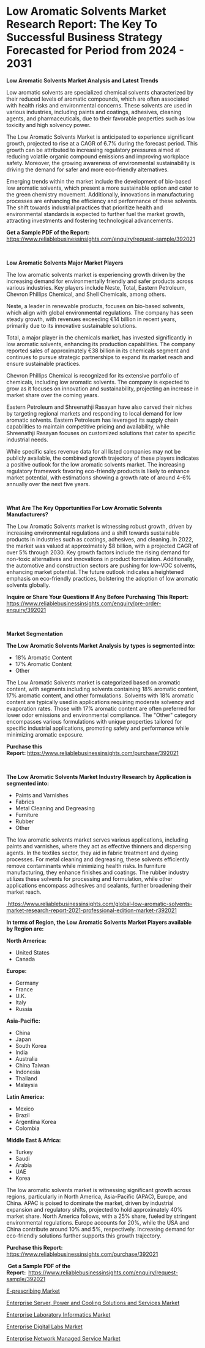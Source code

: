 <p><h1>Low Aromatic Solvents Market Research Report: The Key To Successful Business Strategy Forecasted for Period from 2024 - 2031</h1></p><p><strong>Low Aromatic Solvents Market Analysis and Latest Trends</strong></p>
<p><p>Low aromatic solvents are specialized chemical solvents characterized by their reduced levels of aromatic compounds, which are often associated with health risks and environmental concerns. These solvents are used in various industries, including paints and coatings, adhesives, cleaning agents, and pharmaceuticals, due to their favorable properties such as low toxicity and high solvency power.</p><p>The Low Aromatic Solvents Market is anticipated to experience significant growth, projected to rise at a CAGR of 6.7% during the forecast period. This growth can be attributed to increasing regulatory pressures aimed at reducing volatile organic compound emissions and improving workplace safety. Moreover, the growing awareness of environmental sustainability is driving the demand for safer and more eco-friendly alternatives.</p><p>Emerging trends within the market include the development of bio-based low aromatic solvents, which present a more sustainable option and cater to the green chemistry movement. Additionally, innovations in manufacturing processes are enhancing the efficiency and performance of these solvents. The shift towards industrial practices that prioritize health and environmental standards is expected to further fuel the market growth, attracting investments and fostering technological advancements.</p></p>
<p><strong>Get a Sample PDF of the Report:&nbsp;</strong> <a href="https://www.reliablebusinessinsights.com/enquiry/request-sample/392021?utm_campaign=1571&utm_medium=2&utm_source=Github&utm_content=ia&utm_term=26102024&utm_id=low-aromatic-solvents">https://www.reliablebusinessinsights.com/enquiry/request-sample/392021</a></p>
<p>&nbsp;</p>
<p><strong>Low Aromatic Solvents Major Market Players</strong></p>
<p><p>The low aromatic solvents market is experiencing growth driven by the increasing demand for environmentally friendly and safer products across various industries. Key players include Neste, Total, Eastern Petroleum, Chevron Phillips Chemical, and Shell Chemicals, among others. </p><p>Neste, a leader in renewable products, focuses on bio-based solvents, which align with global environmental regulations. The company has seen steady growth, with revenues exceeding €14 billion in recent years, primarily due to its innovative sustainable solutions. </p><p>Total, a major player in the chemicals market, has invested significantly in low aromatic solvents, enhancing its production capabilities. The company reported sales of approximately €38 billion in its chemicals segment and continues to pursue strategic partnerships to expand its market reach and ensure sustainable practices.</p><p>Chevron Phillips Chemical is recognized for its extensive portfolio of chemicals, including low aromatic solvents. The company is expected to grow as it focuses on innovation and sustainability, projecting an increase in market share over the coming years.</p><p>Eastern Petroleum and Shreenathji Rasayan have also carved their niches by targeting regional markets and responding to local demand for low aromatic solvents. Eastern Petroleum has leveraged its supply chain capabilities to maintain competitive pricing and availability, while Shreenathji Rasayan focuses on customized solutions that cater to specific industrial needs.</p><p>While specific sales revenue data for all listed companies may not be publicly available, the combined growth trajectory of these players indicates a positive outlook for the low aromatic solvents market. The increasing regulatory framework favoring eco-friendly products is likely to enhance market potential, with estimations showing a growth rate of around 4-6% annually over the next five years.</p></p>
<p>&nbsp;</p>
<p><strong>What Are The Key Opportunities For Low Aromatic Solvents Manufacturers?</strong></p>
<p><p>The Low Aromatic Solvents market is witnessing robust growth, driven by increasing environmental regulations and a shift towards sustainable products in industries such as coatings, adhesives, and cleaning. In 2022, the market was valued at approximately $8 billion, with a projected CAGR of over 5% through 2030. Key growth factors include the rising demand for non-toxic alternatives and innovations in product formulation. Additionally, the automotive and construction sectors are pushing for low-VOC solvents, enhancing market potential. The future outlook indicates a heightened emphasis on eco-friendly practices, bolstering the adoption of low aromatic solvents globally.</p></p>
<p><strong>Inquire or Share Your Questions If Any Before Purchasing This Report:</strong> <a href="https://www.reliablebusinessinsights.com/enquiry/pre-order-enquiry/392021?utm_campaign=1571&utm_medium=2&utm_source=Github&utm_content=ia&utm_term=26102024&utm_id=low-aromatic-solvents">https://www.reliablebusinessinsights.com/enquiry/pre-order-enquiry/392021</a></p>
<p>&nbsp;</p>
<p><strong>Market Segmentation</strong></p>
<p><strong>The Low Aromatic Solvents Market Analysis by types is segmented into:</strong></p>
<p><ul><li>18% Aromatic Content</li><li>17% Aromatic Content</li><li>Other</li></ul></p>
<p><p>The Low Aromatic Solvents market is categorized based on aromatic content, with segments including solvents containing 18% aromatic content, 17% aromatic content, and other formulations. Solvents with 18% aromatic content are typically used in applications requiring moderate solvency and evaporation rates. Those with 17% aromatic content are often preferred for lower odor emissions and environmental compliance. The "Other" category encompasses various formulations with unique properties tailored for specific industrial applications, promoting safety and performance while minimizing aromatic exposure.</p></p>
<p><strong>Purchase this Report:&nbsp;</strong><a href="https://www.reliablebusinessinsights.com/purchase/392021?utm_campaign=1571&utm_medium=2&utm_source=Github&utm_content=ia&utm_term=26102024&utm_id=low-aromatic-solvents">https://www.reliablebusinessinsights.com/purchase/392021</a></p>
<p>&nbsp;</p>
<p><strong>The Low Aromatic Solvents Market Industry Research by Application is segmented into:</strong></p>
<p><ul><li>Paints and Varnishes</li><li>Fabrics</li><li>Metal Cleaning and Degreasing</li><li>Furniture</li><li>Rubber</li><li>Other</li></ul></p>
<p><p>The low aromatic solvents market serves various applications, including paints and varnishes, where they act as effective thinners and dispersing agents. In the textiles sector, they aid in fabric treatment and dyeing processes. For metal cleaning and degreasing, these solvents efficiently remove contaminants while minimizing health risks. In furniture manufacturing, they enhance finishes and coatings. The rubber industry utilizes these solvents for processing and formulation, while other applications encompass adhesives and sealants, further broadening their market reach.</p></p>
<p><a href="https://www.reliablebusinessinsights.com/global-low-aromatic-solvents-market-research-report-2021-professional-edition-market-r392021?utm_campaign=1571&utm_medium=2&utm_source=Github&utm_content=ia&utm_term=26102024&utm_id=low-aromatic-solvents">&nbsp;https://www.reliablebusinessinsights.com/global-low-aromatic-solvents-market-research-report-2021-professional-edition-market-r392021</a></p>
<p><strong>In terms of Region, the Low Aromatic Solvents Market Players available by Region are:</strong></p>
<p>
    <p> <strong> North America: </strong>
        <ul>
            <li>United States</li>
            <li>Canada</li>
        </ul>
        </p> 
    <p> <strong> Europe: </strong>
        <ul>
            <li>Germany</li>
            <li>France</li>
            <li>U.K.</li>
            <li>Italy</li>
            <li>Russia</li>
        </ul>
        </p> 
    <p> <strong> Asia-Pacific: </strong>
        <ul>
            <li>China</li>
            <li>Japan</li>
            <li>South Korea</li>
            <li>India</li>
            <li>Australia</li>
            <li>China Taiwan</li>
            <li>Indonesia</li>
            <li>Thailand</li>
            <li>Malaysia</li>
        </ul>
        </p> 
    <p> <strong> Latin America: </strong>
        <ul>
            <li>Mexico</li>
            <li>Brazil</li>
            <li>Argentina Korea</li>
            <li>Colombia</li>
        </ul>
        </p> 
    <p> <strong> Middle East & Africa: </strong>
        <ul>
            <li>Turkey</li>
            <li>Saudi</li>
            <li>Arabia</li>
            <li>UAE</li>
            <li>Korea</li>
        </ul>
    </p>
    </p>
<p><p>The low aromatic solvents market is witnessing significant growth across regions, particularly in North America, Asia-Pacific (APAC), Europe, and China. APAC is poised to dominate the market, driven by industrial expansion and regulatory shifts, projected to hold approximately 40% market share. North America follows, with a 25% share, fueled by stringent environmental regulations. Europe accounts for 20%, while the USA and China contribute around 10% and 5%, respectively. Increasing demand for eco-friendly solutions further supports this growth trajectory.</p></p>
<p><strong>Purchase this Report: </strong><a href="https://www.reliablebusinessinsights.com/purchase/392021?utm_campaign=1571&utm_medium=2&utm_source=Github&utm_content=ia&utm_term=26102024&utm_id=low-aromatic-solvents">https://www.reliablebusinessinsights.com/purchase/392021</a></p>
<p>&nbsp;<strong>Get a Sample PDF of the Report:&nbsp;&nbsp;</strong><a href="https://www.reliablebusinessinsights.com/enquiry/request-sample/392021?utm_campaign=1571&utm_medium=2&utm_source=Github&utm_content=ia&utm_term=26102024&utm_id=low-aromatic-solvents">https://www.reliablebusinessinsights.com/enquiry/request-sample/392021</a></p>
<p><strong></strong></p>
<p><p><a href="https://www.linkedin.com/pulse/e-prescribing-market-segmentation-geographical-regions-fnyuf?utm_campaign=1571&utm_medium=2&utm_source=Github&utm_content=ia&utm_term=26102024&utm_id=low-aromatic-solvents">E-prescribing Market</a></p><p><a href="https://www.linkedin.com/pulse/enterprise-server-power-cooling-solutions-services-market-fgbff?utm_campaign=1571&utm_medium=2&utm_source=Github&utm_content=ia&utm_term=26102024&utm_id=low-aromatic-solvents">Enterprise Server, Power and Cooling Solutions and Services Market</a></p><p><a href="https://www.linkedin.com/pulse/global-enterprise-laboratory-informatics-market-focus-product-op93e?utm_campaign=1571&utm_medium=2&utm_source=Github&utm_content=ia&utm_term=26102024&utm_id=low-aromatic-solvents">Enterprise Laboratory Informatics Market</a></p><p><a href="https://www.linkedin.com/pulse/enterprise-digital-labs-market-outlook-forecast-from-2024-2031-pd80e?utm_campaign=1571&utm_medium=2&utm_source=Github&utm_content=ia&utm_term=26102024&utm_id=low-aromatic-solvents">Enterprise Digital Labs Market</a></p><p><a href="https://www.linkedin.com/pulse/exploring-enterprise-network-managed-service-market-dynamics-3lrde?utm_campaign=1571&utm_medium=2&utm_source=Github&utm_content=ia&utm_term=26102024&utm_id=low-aromatic-solvents">Enterprise Network Managed Service Market</a></p></p>